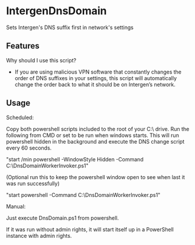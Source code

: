 # IntergenDnsDomain
Sets Intergen's DNS suffix first in network's settings

Features
--------
Why should I use this script?

 - If you are using malicious VPN software that constantly changes the order of DNS suffixes in your settings, this script will automatically change the order back to what it should be on Intergen’s network.


Usage
--------

Scheduled:

Copy both powershell scripts included to the root of your C:\ drive.
Run the following from CMD or set to be run when windows starts. This will run powershell hidden in the background and execute the DNS change script every 60 seconds.

"start /min powershell -WindowStyle Hidden -Command C:\DnsDomainWorkerInvoker.ps1"

(Optional run this to keep the powershell window open to see when last it was run successfully)

"start powershell -Command C:\DnsDomainWorkerInvoker.ps1"

Manual:

Just execute DnsDomain.ps1 from powershell.

If it was run without admin rights, it will start itself up in a PowerShell instance with admin rights.
